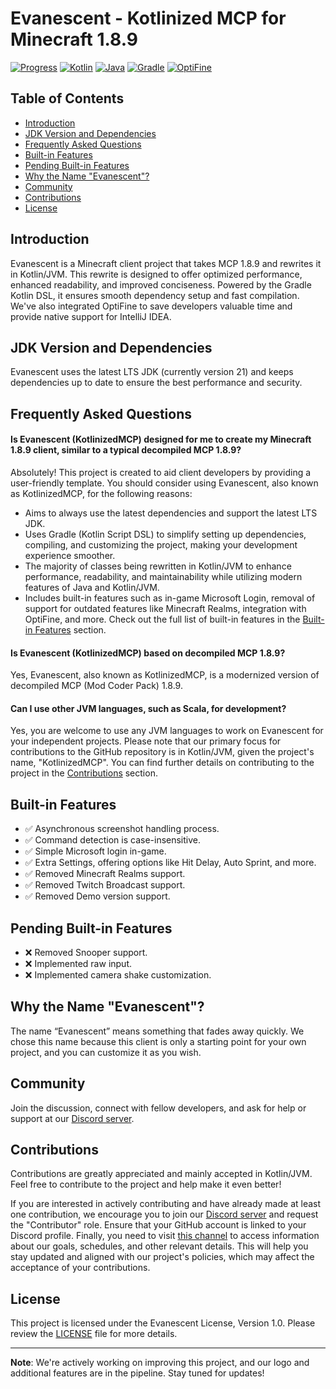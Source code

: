 # Evanescent - Kotlinized MCP for Minecraft 1.8.9

[![Progress](https://img.shields.io/badge/Progress-0.9%25-yellow.svg)](https://github.com/SpoilerRules/KotlinizedMCP)
[![Kotlin](https://img.shields.io/badge/Kotlin-1.9.21-blue.svg?logo=kotlin)](https://kotlinlang.org/)
[![Java](https://img.shields.io/badge/Java-21-blue.svg?logo=java&logoColor=white)](https://www.oracle.com/java/technologies/javase-downloads.html)
[![Gradle](https://img.shields.io/badge/Gradle-8.5-orange.svg?logo=gradle)](https://gradle.org/)
[![OptiFine](https://img.shields.io/badge/OptiFine-Integrated-green.svg)](https://optifine.net/)

## Table of Contents
- [Introduction](#introduction)
- [JDK Version and Dependencies](#jdk-version-and-dependencies)
- [Frequently Asked Questions](#frequently-asked-questions)
- [Built-in Features](#built-in-features)
- [Pending Built-in Features](#pending-built-in-features)
- [Why the Name "Evanescent"?](#why-the-name-evanescent)
- [Community](#community)
- [Contributions](#contributions)
- [License](#license)

## Introduction

Evanescent is a Minecraft client project that takes MCP 1.8.9 and rewrites it in Kotlin/JVM. This rewrite is designed to offer optimized performance, enhanced readability, and improved conciseness. Powered by the Gradle Kotlin DSL, it ensures smooth dependency setup and fast compilation. We've also integrated OptiFine to save developers valuable time and provide native support for IntelliJ IDEA.

## JDK Version and Dependencies

Evanescent uses the latest LTS JDK (currently version 21) and keeps dependencies up to date to ensure the best performance and security.

## Frequently Asked Questions

#### Is Evanescent (KotlinizedMCP) designed for me to create my Minecraft 1.8.9 client, similar to a typical decompiled MCP 1.8.9?
Absolutely! This project is created to aid client developers by providing a user-friendly template. You should consider using Evanescent, also known as KotlinizedMCP, for the following reasons:
- Aims to always use the latest dependencies and support the latest LTS JDK.
- Uses Gradle (Kotlin Script DSL) to simplify setting up dependencies, compiling, and customizing the project, making your development experience smoother.
- The majority of classes being rewritten in Kotlin/JVM to enhance performance, readability, and maintainability while utilizing modern features of Java and Kotlin/JVM.
- Includes built-in features such as in-game Microsoft Login, removal of support for outdated features like Minecraft Realms, integration with OptiFine, and more. Check out the full list of built-in features in the [Built-in Features](#built-in-features) section.

#### Is Evanescent (KotlinizedMCP) based on decompiled MCP 1.8.9?
Yes, Evanescent, also known as KotlinizedMCP, is a modernized version of decompiled MCP (Mod Coder Pack) 1.8.9.

#### Can I use other JVM languages, such as Scala, for development?
Yes, you are welcome to use any JVM languages to work on Evanescent for your independent projects. Please note that our primary focus for contributions to the GitHub repository is in Kotlin/JVM, given the project's name, "KotlinizedMCP". You can find further details on contributing to the project in the [Contributions](#contributions) section.

## Built-in Features

- ✅ Asynchronous screenshot handling process.
- ✅ Command detection is case-insensitive.
- ✅ Simple Microsoft login in-game.
- ✅ Extra Settings, offering options like Hit Delay, Auto Sprint, and more.
- ✅ Removed Minecraft Realms support.
- ✅ Removed Twitch Broadcast support.
- ✅ Removed Demo version support.

## Pending Built-in Features

- ❌ Removed Snooper support.
- ❌ Implemented raw input.
- ❌ Implemented camera shake customization.

## Why the Name "Evanescent"?

The name “Evanescent” means something that fades away quickly. We chose this name because this client is only a starting point for your own project, and you can customize it as you wish.

## Community

Join the discussion, connect with fellow developers, and ask for help or support at our [Discord server](https://discord.gg/nG9UzMGa7k).

## Contributions

Contributions are greatly appreciated and mainly accepted in Kotlin/JVM. Feel free to contribute to the project and help make it even better!

If you are interested in actively contributing and have already made at least one contribution, we encourage you to join our [Discord server](https://discord.gg/nG9UzMGa7k) and request the "Contributor" role. Ensure that your GitHub account is linked to your Discord profile. Finally, you need to visit [this channel](https://discord.com/channels/1153066699453636680/1153415081946783805) to access information about our goals, schedules, and other relevant details. This will help you stay updated and aligned with our project's policies, which may affect the acceptance of your contributions.

## License

This project is licensed under the Evanescent License, Version 1.0. Please review the [LICENSE](https://github.com/SpoilerRules/KotlinizedMCP/blob/main/LICENSE.md) file for more details.

---

**Note**: We're actively working on improving this project, and our logo and additional features are in the pipeline. Stay tuned for updates!

